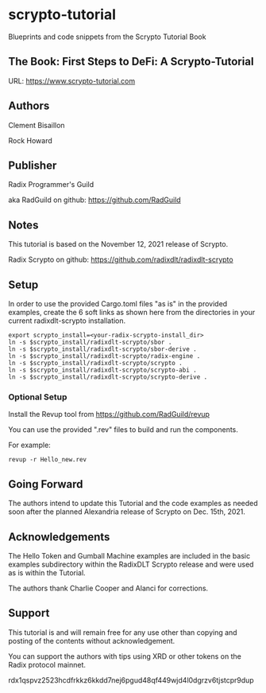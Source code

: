# scrypto-tutorial

Blueprints and code snippets from the Scrypto Tutorial Book

## The Book: First Steps to DeFi: A Scrypto-Tutorial

URL:  https://www.scrypto-tutorial.com

## Authors

Clement Bisaillon

Rock Howard

## Publisher

Radix Programmer's Guild

aka RadGuild on github: https://github.com/RadGuild

## Notes

This tutorial is based on the November 12, 2021 release of Scrypto.

Radix Scrypto on github:  https://github.com/radixdlt/radixdlt-scrypto

## Setup

In order to use the provided Cargo.toml files "as is" in the
provided examples, create the 6 soft links as shown here from
the directories in your current radixdlt-scrypto installation.

```
export scrypto_install=<your-radix-scrypto-install_dir>
ln -s $scrypto_install/radixdlt-scrypto/sbor .
ln -s $scrypto_install/radixdlt-scrypto/sbor-derive .
ln -s $scrypto_install/radixdlt-scrypto/radix-engine .
ln -s $scrypto_install/radixdlt-scrypto/scrypto .
ln -s $scrypto_install/radixdlt-scrypto/scrypto-abi .
ln -s $scrypto_install/radixdlt-scrypto/scrypto-derive .
```

### Optional Setup

Install the Revup tool from https://github.com/RadGuild/revup

You can use the provided ".rev" files to build and run the components.

For example:

```
revup -r Hello_new.rev
```

## Going Forward

The authors intend to update this Tutorial and the code examples as
needed soon after the planned Alexandria release of Scrypto on Dec. 15th, 2021.

## Acknowledgements

The Hello Token and Gumball Machine examples are included in the
basic examples subdirectory within the RadixDLT Scrypto release
and were used as is within the Tutorial.

The authors thank Charlie Cooper and Alanci for corrections.

## Support

This tutorial is and will remain free for any use other than
copying and posting of the contents without acknowledgement.

You can support the authors with tips using XRD or other tokens
on the Radix protocol mainnet.

rdx1qspvz2523hcdfrkkz6kkdd7nej6pgud48qf449wjd4l0dgrzv6tjstcpr9dup

